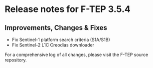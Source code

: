 # Release notes for F-TEP 3.5.4

## Improvements, Changes &amp; Fixes

* Fix Sentinel-1 platform search criteria (S1A/S1B)
* Fix Sentinel-2 L1C Creodias downloader 

For a comprehensive log of all changes, please visit the F-TEP source
repository.
